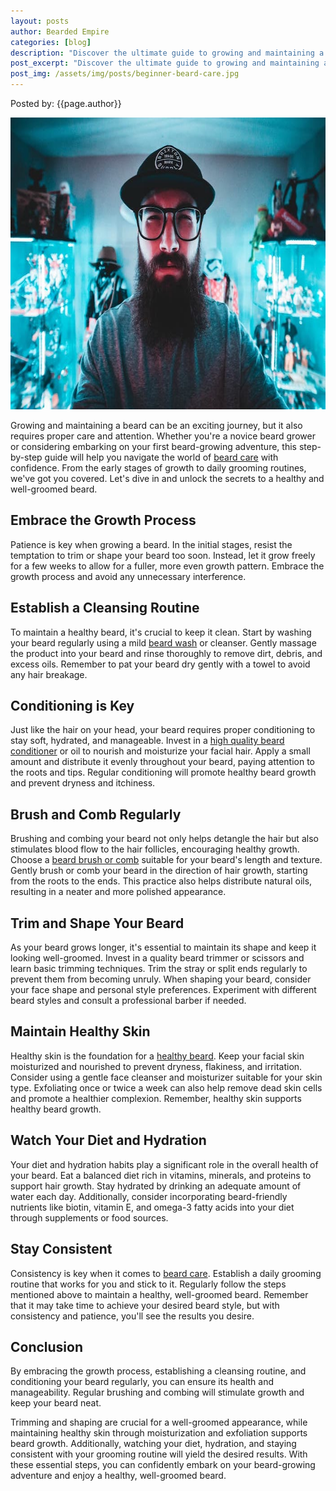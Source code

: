 ```yaml
---
layout: posts
author: Bearded Empire
categories: [blog]
description: "Discover the ultimate guide to growing and maintaining a healthy beard with this step-by-step resource. From embracing the growth process to consistent grooming routines, master the art of beard care and achieve a well-groomed beard that exudes confidence and style."
post_excerpt: "Discover the ultimate guide to growing and maintaining a healthy beard with this step-by-step resource. From embracing the growth process to consistent grooming routines, master the art of beard care and achieve a well-groomed beard that exudes confidence and style."
post_img: /assets/img/posts/beginner-beard-care.jpg
---
```


Posted by: {{page.author}}

<img src="/assets/img/posts/beginner-beard-care.jpg" alt="Bearded man in glasses and hat" class="post-img" width="700" height="467">

Growing and maintaining a beard can be an exciting journey, but it also requires proper care and attention. Whether you're a novice beard grower or considering embarking on your first beard-growing adventure, this step-by-step guide will help you navigate the world of <a href="https://livebearded.com/?rfsn=7126401.6518d8&utm_source=refersion&utm_medium=affiliate&utm_campaign=7126401.6518d8" target="_blank" rel="sponsored">beard care</a> with confidence. From the early stages of growth to daily grooming routines, we've got you covered. Let's dive in and unlock the secrets to a healthy and well-groomed beard.

## Embrace the Growth Process

Patience is key when growing a beard. In the initial stages, resist the temptation to trim or shape your beard too soon. Instead, let it grow freely for a few weeks to allow for a fuller, more even growth pattern. Embrace the growth process and avoid any unnecessary interference.

## Establish a Cleansing Routine

To maintain a healthy beard, it's crucial to keep it clean. Start by washing your beard regularly using a mild <a href="https://baronialbeard.com/beardedempire" target="_blank" rel="sponsored">beard wash</a> or cleanser. Gently massage the product into your beard and rinse thoroughly to remove dirt, debris, and excess oils. Remember to pat your beard dry gently with a towel to avoid any hair breakage.

## Conditioning is Key

Just like the hair on your head, your beard requires proper conditioning to stay soft, hydrated, and manageable. Invest in a <a href="https://www.myartiusman.com/582.html" target="_blank" rel="sponsored">high quality beard conditioner</a> or oil to nourish and moisturize your facial hair. Apply a small amount and distribute it evenly throughout your beard, paying attention to the roots and tips. Regular conditioning will promote healthy beard growth and prevent dryness and itchiness.

## Brush and Comb Regularly

Brushing and combing your beard not only helps detangle the hair but also stimulates blood flow to the hair follicles, encouraging healthy growth. Choose a <a href="https://madvikingbeard.com/beardedempire" target="_blank" rel="sponsored">beard brush or comb</a> suitable for your beard's length and texture. Gently brush or comb your beard in the direction of hair growth, starting from the roots to the ends. This practice also helps distribute natural oils, resulting in a neater and more polished appearance.

## Trim and Shape Your Beard

As your beard grows longer, it's essential to maintain its shape and keep it looking well-groomed. Invest in a quality beard trimmer or scissors and learn basic trimming techniques. Trim the stray or split ends regularly to prevent them from becoming unruly. When shaping your beard, consider your face shape and personal style preferences. Experiment with different beard styles and consult a professional barber if needed.

## Maintain Healthy Skin

Healthy skin is the foundation for a <a href="https://madvikingbeard.com/beardedempire" target="_blank" rel="sponsored">healthy beard</a>. Keep your facial skin moisturized and nourished to prevent dryness, flakiness, and irritation. Consider using a gentle face cleanser and moisturizer suitable for your skin type. Exfoliating once or twice a week can also help remove dead skin cells and promote a healthier complexion. Remember, healthy skin supports healthy beard growth.

## Watch Your Diet and Hydration

Your diet and hydration habits play a significant role in the overall health of your beard. Eat a balanced diet rich in vitamins, minerals, and proteins to support hair growth. Stay hydrated by drinking an adequate amount of water each day. Additionally, consider incorporating beard-friendly nutrients like biotin, vitamin E, and omega-3 fatty acids into your diet through supplements or food sources.

## Stay Consistent

Consistency is key when it comes to <a href="https://www.debonairbeardco.com/?ref=beardedempire" target="_blank" rel="sponsored">beard care</a>. Establish a daily grooming routine that works for you and stick to it. Regularly follow the steps mentioned above to maintain a healthy, well-groomed beard. Remember that it may take time to achieve your desired beard style, but with consistency and patience, you'll see the results you desire.

## Conclusion

By embracing the growth process, establishing a cleansing routine, and conditioning your beard regularly, you can ensure its health and manageability. Regular brushing and combing will stimulate growth and keep your beard neat.

Trimming and shaping are crucial for a well-groomed appearance, while maintaining healthy skin through moisturization and exfoliation supports beard growth. Additionally, watching your diet, hydration, and staying consistent with your grooming routine will yield the desired results. With these essential steps, you can confidently embark on your beard-growing adventure and enjoy a healthy, well-groomed beard.
